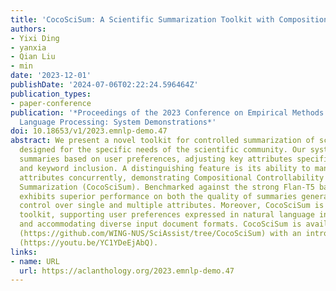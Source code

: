 ```yaml
---
title: 'CocoSciSum: A Scientific Summarization Toolkit with Compositional Controllability'
authors:
- Yixi Ding
- yanxia
- Qian Liu
- min
date: '2023-12-01'
publishDate: '2024-07-06T02:22:24.596464Z'
publication_types:
- paper-conference
publication: '*Proceedings of the 2023 Conference on Empirical Methods in Natural
  Language Processing: System Demonstrations*'
doi: 10.18653/v1/2023.emnlp-demo.47
abstract: We present a novel toolkit for controlled summarization of scientific documents,
  designed for the specific needs of the scientific community. Our system generates
  summaries based on user preferences, adjusting key attributes specifically of length
  and keyword inclusion. A distinguishing feature is its ability to manage multiple
  attributes concurrently, demonstrating Compositional Controllability for Scientific
  Summarization (CocoSciSum). Benchmarked against the strong Flan-T5 baseline, CocoSciSum
  exhibits superior performance on both the quality of summaries generated and the
  control over single and multiple attributes. Moreover, CocoSciSum is a user-centric
  toolkit, supporting user preferences expressed in natural language instructions,
  and accommodating diverse input document formats. CocoSciSum is available on GitHub
  (https://github.com/WING-NUS/SciAssist/tree/CocoSciSum) with an introduction video
  (https://youtu.be/YC1YDeEjAbQ).
links:
- name: URL
  url: https://aclanthology.org/2023.emnlp-demo.47
---
```

